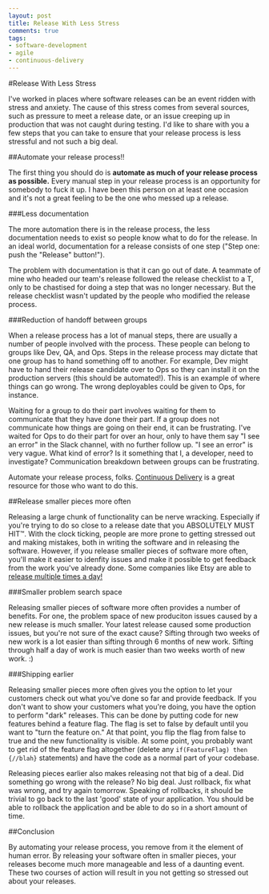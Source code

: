 ```yaml
---
layout: post
title: Release With Less Stress 
comments: true
tags:
- software-development
- agile
- continuous-delivery
---
```


#Release With Less Stress

I've worked in places where software releases can be an event ridden with stress and anxiety. The cause of this stress comes from several sources, such as pressure to meet a release date, or an issue creeping up in production that was not caught during testing. I'd like to share with you a few steps that you can take to ensure that your release process is less stressful and not such a big deal.

##Automate your release process!!

The first thing you should do is **automate as much of your release process as possible.** Every manual step in your release process is an opportunity for somebody to fuck it up. I have been this person on at least one occasion and it's not a great feeling to be the one who messed up a release.

###Less documentation

The more automation there is in the release process, the less documentation needs to exist so people know what to do for the release. In an ideal world, documentation for a release consists of one step ("Step one: push the "Release" button!"). 

The problem with documentation is that it can go out of date. A teammate of mine who headed our team's release followed the release checklist to a T, only to be chastised for doing a step that was no longer necessary. But the release checklist wasn't updated by the people who modified the release process.

###Reduction of handoff between groups 

When a release process has a lot of manual steps, there are usually a number of people involved with the process. These people can belong to groups like Dev, QA, and Ops. Steps in the release process may dictate that one group has to hand something off to another. For example, Dev might have to hand their release candidate over to Ops so they can install it on the production servers (this should be automated!). This is an example of where things can go wrong. The wrong deployables could be given to Ops, for instance. 

Waiting for a group to do their part involves waiting for them to communicate that they have done their part. If a group does not communicate how things are going on their end, it can be frustrating. I've waited for Ops to do their part for over an hour, only to have them say "I see an error" in the Slack channel, with no further follow up. "I see an error" is very vague. What kind of error? Is it something that I, a developer, need to investigate? Communication breakdown between groups can be frustrating. 

Automate your release process, folks. [Continuous Delivery](http://smile.amazon.com/Continuous-Delivery-Deployment-Automation-Addison-Wesley/dp/0321601912) is a great resource for those who want to do this.

##Release smaller pieces more often

Releasing a large chunk of functionality can be nerve wracking. Especially if you're trying to do so close to a release date that you ABSOLUTELY MUST HIT™. With the clock ticking, people are more prone to getting stressed out and making mistakes, both in writing the software and in releasing the software. However, if you release smaller pieces of software more often, you'll make it easier to idenfity issues and make it possible to get feedback from the work you've already done. Some companies like Etsy are able to [release multiple times a day!](https://youtu.be/JR-ccCTmMKY)

###Smaller problem search space

Releasing smaller pieces of software more often provides a number of benefits. For one, the problem space of new produciton issues caused by a new release is much smaller. Your latest release caused some production issues, but you're not sure of the exact cause? Sifting through two weeks of new work is a lot easier than sifting through 6 months of new work. Sifting through half a day of work is much easier than two weeks worth of new work. :)

###Shipping earlier

Releasing smaller pieces more often gives you the option to let your customers check out what you've done so far and provide feedback. If you don't want to show your customers what you're doing, you have the option to perform "dark" releases. This can be done by putting code for new features behind a feature flag. The flag is set to false by default until you want to "turn the feature on." At that point, you flip the flag from false to true and the new functionality is visible. At some point, you probably want to get rid of the feature flag altogether (delete any `if(FeatureFlag) then {//blah}` statements) and have the code as a normal part of your codebase.

Releasing pieces earlier also makes releasing not that big of a deal. Did something go wrong with the release? No big deal. Just rollback, fix what was wrong, and try again tomorrow. Speaking of rollbacks, it should be trivial to go back to the last 'good' state of your application. You should be able to rollback the application and be able to do so in a short amount of time.

##Conclusion

By automating your release process, you remove from it the element of human error. By releasing your software often in smaller pieces, your releases become much more manageable and less of a daunting event. These two courses of action will result in you not getting so stressed out about your releases. 


